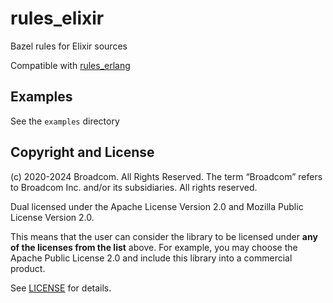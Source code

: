 # rules_elixir

Bazel rules for Elixir sources

Compatible with [rules_erlang](https://github.com/rabbitmq/rules_erlang)

## Examples

See the `examples` directory

## Copyright and License

(c) 2020-2024 Broadcom. All Rights Reserved. The term “Broadcom” refers to Broadcom Inc. and/or its subsidiaries.  All rights reserved.

Dual licensed under the Apache License Version 2.0 and
Mozilla Public License Version 2.0.

This means that the user can consider the library to be licensed under
**any of the licenses from the list** above. For example, you may
choose the Apache Public License 2.0 and include this library into a
commercial product.

See [LICENSE](./LICENSE) for details.

